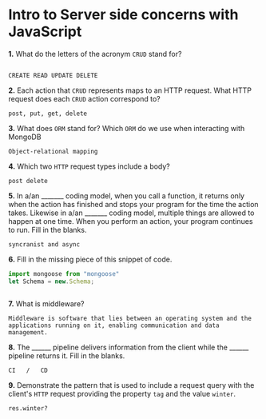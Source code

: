 # Intro to Server side concerns with JavaScript

**1.** What do the letters of the acronym `CRUD` stand for?
<!-- enter you answer in the space below -->
```

CREATE READ UPDATE DELETE
```
**2.** Each action that `CRUD` represents maps to an HTTP request. What HTTP request does each `CRUD` action correspond to?
<!-- enter you answer in the space below -->
```
post, put, get, delete
```
**3.** What does `ORM` stand for? Which `ORM` do we use when interacting with MongoDB
<!-- enter you answer in the space below -->
```
Object-relational mapping
```
**4.** Which two `HTTP` request types include a body?
<!-- enter you answer in the space below -->
```
post delete
```
**5.** In a/an _______ coding model, when you call a function, it returns only when the action has finished and stops your program for the time the action takes. Likewise in a/an _______ coding model, multiple things are allowed to happen at one time. When you perform an action, your program continues to run.  Fill in the blanks.
<!-- enter you answer in the space below -->
```
syncranist and async
```

**6.** Fill in the missing piece of this snippet of code.
```js
import mongoose from "mongoose"
let Schema = new.Schema;
```
<!-- enter you answer in the space below -->
```

```
**7.** What is middleware?
<!-- enter you answer in the space below -->
```
Middleware is software that lies between an operating system and the applications running on it, enabling communication and data management.
```
**8.** The ______ pipeline delivers information from the client while the ______ pipeline returns it. Fill in the blanks. 
<!-- enter you answer in the space below -->
```
CI   /   CD
```
**9.** 
Demonstrate the pattern that is used to include a request query with the client's `HTTP` request providing the property `tag` and the value `winter`.
<!-- enter you answer in the space below -->
```
res.winter?
```